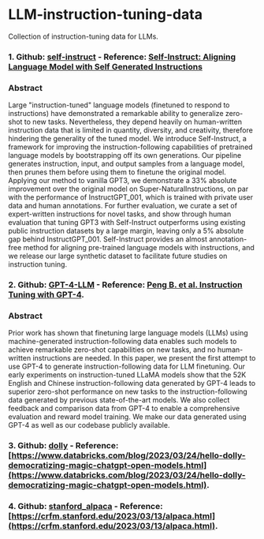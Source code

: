 # LLM-instruction-tuning-data

Collection of instruction-tuning data for LLMs.

### 1. Github: [self-instruct](https://github.com/yizhongw/self-instruct) - Reference: [Self-Instruct: Aligning Language Model with Self Generated Instructions](https://arxiv.org/abs/2212.10560)
### Abstract
Large "instruction-tuned" language models (finetuned to respond to instructions) have demonstrated a remarkable ability to generalize zero-shot to new tasks. Nevertheless, they depend heavily on human-written instruction data that is limited in quantity, diversity, and creativity, therefore hindering the generality of the tuned model. We introduce Self-Instruct, a framework for improving the instruction-following capabilities of pretrained language models by bootstrapping off its own generations. Our pipeline generates instruction, input, and output samples from a language model, then prunes them before using them to finetune the original model. Applying our method to vanilla GPT3, we demonstrate a 33% absolute improvement over the original model on Super-NaturalInstructions, on par with the performance of InstructGPT_001, which is trained with private user data and human annotations. For further evaluation, we curate a set of expert-written instructions for novel tasks, and show through human evaluation that tuning GPT3 with Self-Instruct outperforms using existing public instruction datasets by a large margin, leaving only a 5% absolute gap behind InstructGPT_001. Self-Instruct provides an almost annotation-free method for aligning pre-trained language models with instructions, and we release our large synthetic dataset to facilitate future studies on instruction tuning.

### 2. Github: [GPT-4-LLM](https://github.com/Instruction-Tuning-with-GPT-4/GPT-4-LLM) - Reference: [Peng B. et al. Instruction Tuning with GPT-4](https://arxiv.org/abs/2304.03277).
### Abstract
Prior work has shown that finetuning large language models (LLMs) using machine-generated instruction-following data enables such models to achieve remarkable zero-shot capabilities on new tasks, and no human-written instructions are needed. In this paper, we present the first attempt to use GPT-4 to generate instruction-following data for LLM finetuning. Our early experiments on instruction-tuned LLaMA models show that the 52K English and Chinese instruction-following data generated by GPT-4 leads to superior zero-shot performance on new tasks to the instruction-following data generated by previous state-of-the-art models. We also collect feedback and comparison data from GPT-4 to enable a comprehensive evaluation and reward model training. We make our data generated using GPT-4 as well as our codebase publicly available.

### 3. Github: [dolly](https://github.com/databrickslabs/dolly) - Reference: [https://www.databricks.com/blog/2023/03/24/hello-dolly-democratizing-magic-chatgpt-open-models.html](https://www.databricks.com/blog/2023/03/24/hello-dolly-democratizing-magic-chatgpt-open-models.html).

### 4. Github: [stanford_alpaca](https://github.com/tatsu-lab/stanford_alpaca) - Reference: [https://crfm.stanford.edu/2023/03/13/alpaca.html](https://crfm.stanford.edu/2023/03/13/alpaca.html).




